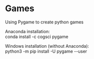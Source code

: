 # Games
Using Pygame to create python games

Anaconda installation: <br />
conda install -c cogsci pygame 

Windows installation (without Anaconda): <br />
python3 -m pip install -U pygame --user
